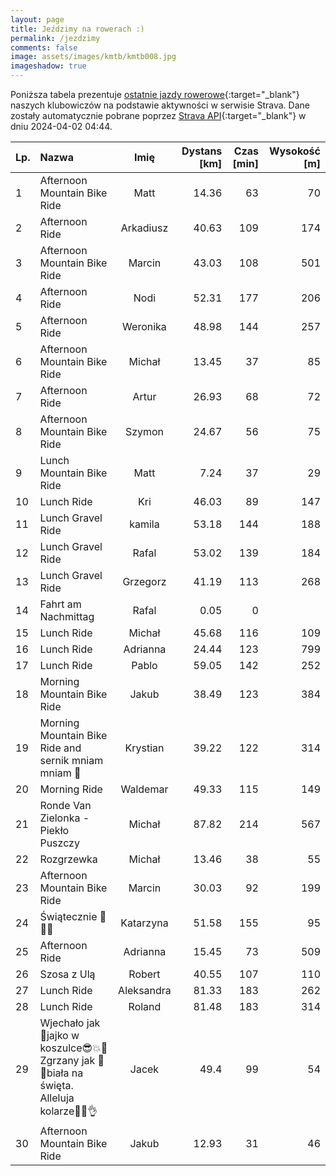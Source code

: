 ```yaml
---
layout: page
title: Jeździmy na rowerach :)
permalink: /jezdzimy
comments: false
image: assets/images/kmtb/kmtb008.jpg
imageshadow: true
---
```


Poniższa tabela prezentuje [ostatnie jazdy rowerowe](https://www.strava.com/clubs/336381){:target="_blank"} naszych klubowiczów na podstawie aktywności w serwisie Strava. Dane zostały automatycznie pobrane poprzez [Strava API](https://developers.strava.com/docs/reference/#api-Clubs-getClubActivitiesById){:target="_blank"} w dniu 2024-04-02 04:44.

Lp. | Nazwa | Imię | Dystans [km] | Czas [min] | Wysokość [m]
:--- | :--- | :---: | ---: | ---: | ---:
1|Afternoon Mountain Bike Ride|Matt|14.36|63|70
2|Afternoon Ride|Arkadiusz|40.63|109|174
3|Afternoon Mountain Bike Ride|Marcin|43.03|108|501
4|Afternoon Ride|Nodi|52.31|177|206
5|Afternoon Ride|Weronika|48.98|144|257
6|Afternoon Mountain Bike Ride|Michał|13.45|37|85
7|Afternoon Ride|Artur|26.93|68|72
8|Afternoon Mountain Bike Ride|Szymon|24.67|56|75
9|Lunch Mountain Bike Ride|Matt|7.24|37|29
10|Lunch Ride|Kri|46.03|89|147
11|Lunch Gravel Ride|kamila|53.18|144|188
12|Lunch Gravel Ride|Rafal|53.02|139|184
13|Lunch Gravel Ride|Grzegorz|41.19|113|268
14|Fahrt am Nachmittag|Rafal|0.05|0|
15|Lunch Ride|Michał|45.68|116|109
16|Lunch Ride|Adrianna|24.44|123|799
17|Lunch Ride|Pablo|59.05|142|252
18|Morning Mountain Bike Ride|Jakub|38.49|123|384
19|Morning Mountain Bike Ride and sernik mniam mniam 🤪|Krystian|39.22|122|314
20|Morning Ride|Waldemar|49.33|115|149
21|Ronde Van Zielonka - Piekło Puszczy|Michał|87.82|214|567
22|Rozgrzewka|Michał|13.46|38|55
23|Afternoon Mountain Bike Ride|Marcin|30.03|92|199
24|Świątecznie 🐣🐰🐥|Katarzyna|51.58|155|95
25|Afternoon Ride|Adrianna|15.45|73|509
26|Szosa z Ulą|Robert|40.55|107|110
27|Lunch Ride|Aleksandra|81.33|183|262
28|Lunch Ride|Roland|81.48|183|314
29|Wjechało jak 🍳jajko w koszulce😎💥🥚Zgrzany jak 🍣🍠biała na święta. Alleluja kolarze🚴‍♂️👌|Jacek|49.4|99|54
30|Afternoon Mountain Bike Ride|Jakub|12.93|31|46

